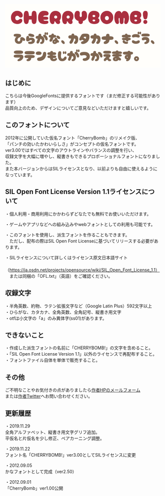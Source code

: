 <img src="./ScreenShot2019-11-29 23.42.18.png" />

<h2>はじめに</h2>
こちらは今後GoogleFontsに提供するフォントです（まだ修正する可能性があります）<br />
品質向上のため、デザインについてご意見などいただけますと嬉しいです。

<h2>このフォントについて</h2>
2012年に公開していた仮名フォント「CherryBomb」のリメイク版、<br />
「パンチの効いたかわいらしさ」がコンセプトの仮名フォントです。<br />
ver3.00ではすべての文字のアウトラインやバランスの調整を行い、<br />
収録文字を大幅に増やし、縦書きもできるプロポーショナルフォントになりました。<br />
また本バージョンからはSILライセンスとなり、以前よりも自由に使えるようになっています。<br />


<h2>SIL Open Font License Version 1.1ライセンスについて</h2>

・個人利用・商用利用にかかわらずどなたでも無料でお使いいただけます。<br />

・ゲームやアプリなどへの組み込みやwebフォントとしての利用も可能です。<br />

・このフォントを使用し、派生フォントを作ることもできます。<br />
　ただし、配布の際はSIL Open Font Licenseに基づいてリリースする必要があります。<br />

・SILライセンスについて詳しくはライセンス原文日本語サイト<br />
　（https://ja.osdn.net/projects/opensource/wiki/SIL_Open_Font_License_1.1）<br />
　または同梱の「OFL.txt」（英語）をご確認ください。<br />


<h2>収録文字</h2>
・半角英数、約物、ラテン拡張文字など（Google Latin Plus）592文字以上<br />
・ひらがな、カタカナ、全角英数、全角記号、縦書き用文字<br />
・otfは小文字の「a」のみ異体字(ss01)があります。<br />


<h2>できないこと</h2>
・作成した派生フォントの名前に「CHERRYBOMB!」の文字を含めること。<br />
・「SIL Open Font License Version 1.1」以外のライセンスで再配布すること。<br />
・フォントファイル自体を単体で販売すること。<br />


<h2>その他</h2>
ご不明なことやお気付きの点がありましたら<a href="https://satsuyako.com/" target="_blank">作者HPのメールフォーム</a><br />
または<a href="https://twitter.com/satsuyako" target="_blank">作者Twitter</a>へお問い合わせください。<br />


<h2>更新履歴</h2>
・2019.11.29<br />
全角アルファベット、縦書き用文字グリフ追加。<br />
平仮名と片仮名を少し修正、ペアカーニング調整。<br />

・2019.11.22<br />
フォント名「CHERRYBOMB!」ver3.00としてSILライセンスに変更<br />

・2012.09.05<br />
かなフォントとして完成（ver2.50）<br />

・2012.09.01<br />
「CherryBomb」ver1.00公開<br />
